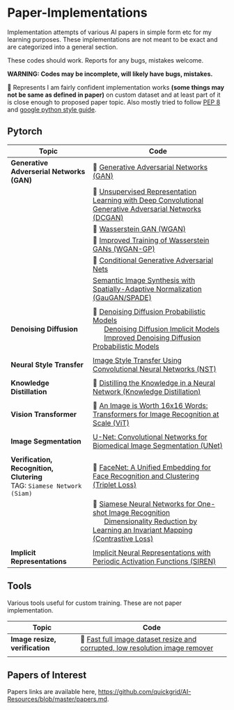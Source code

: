 # Paper-Implementations

Implementation attempts of various AI papers in simple form etc for my learning purposes. These implementations are not meant to be exact and are categorized into a general section. 

These codes should work. Reports for any bugs, mistakes welcome.

**WARNING: Codes may be incomplete, will likely have bugs, mistakes.**

:rocket: Represents I am fairly confident implementation works **(some things may not be same as defined in paper)** on custom dataset and at least part of it is close enough to proposed paper topic. Also mostly tried to follow [PEP 8](https://www.python.org/dev/peps/pep-0008/) and [google python style guide](https://google.github.io/styleguide/pyguide.html).

## Pytorch

| Topic | Code |
| --- | --- |
| **Generative Adverserial Networks (GAN)** | :rocket: [Generative Adversarial Networks (GAN)](pytorch/gan) |
|  | :rocket: [Unsupervised Representation Learning with Deep Convolutional Generative Adversarial Networks (DCGAN)](pytorch/dcgan) |
|  | :rocket: [Wasserstein GAN (WGAN)](pytorch/wgan) |
|  | :rocket: [Improved Training of Wasserstein GANs (WGAN-GP)](pytorch/wgan-gp) |
|  | :rocket: [Conditional Generative Adversarial Nets](pytorch/conditional-wgan) |
|  | [Semantic Image Synthesis with Spatially-Adaptive Normalization (GauGAN/SPADE)](pytorch/gaugan) |
|  |  |
| **Denoising Diffusion** | :rocket: [Denoising Diffusion Probabilistic Models](pytorch/denoising-diffusion) <br>  &nbsp; &nbsp;  &nbsp; [Denoising Diffusion Implicit Models](pytorch/denoising-diffusion) <br>  &nbsp; &nbsp;  &nbsp; [Improved Denoising Diffusion Probabilistic Models](pytorch/denoising-diffusion) |
|  |  |
| **Neural Style Transfer** | [Image Style Transfer Using Convolutional Neural Networks (NST)](pytorch/neural-style-transfer) |
|  |  |
| **Knowledge Distillation** | :rocket: [Distilling the Knowledge in a Neural Network (Knowledge Distillation)](pytorch/knowledge-distillation) |
|  |  |
| **Vision Transformer** | :rocket: [An Image is Worth 16x16 Words: Transformers for Image Recognition at Scale (ViT)](pytorch/vision_transformer) |
|  |  |
| **Image Segmentation** | [U-Net: Convolutional Networks for Biomedical Image Segmentation (UNet)](pytorch/u-net) |
|  |  |
| **Verification, Recognition, Clutering** <br> TAG: `Siamese Network (Siam)` | :rocket: [FaceNet: A Unified Embedding for Face Recognition and Clustering (Triplet Loss)](pytorch/siamese-triplet-loss) |
|  | :rocket: [Siamese Neural Networks for One-shot Image Recognition](pytorch/siamese-contrastive-loss) <br>  &nbsp; &nbsp;  &nbsp; [Dimensionality Reduction by Learning an Invariant Mapping (Contrastive Loss)](pytorch/siamese-contrastive-loss) |
|  |  |
| **Implicit Representations** | [Implicit Neural Representations with Periodic Activation Functions (SIREN)](pytorch/siren) |

<!--
## Keras

| Topic | Code |
| --- | --- |
| **Object Detection** | [Focal Loss for Dense Object Detection (RetinaNet)](keras/retinanet) |
|  |  |
-->


## Tools

Various tools useful for custom training. These are not paper implementation.

| Topic | Code |
| --- | --- |
| **Image resize, verification** | :rocket: [Fast full image dataset resize and corrupted, low resolution image remover](tools) |
|  |  |



## Papers of Interest

Papers links are available here, https://github.com/quickgrid/AI-Resources/blob/master/papers.md.


